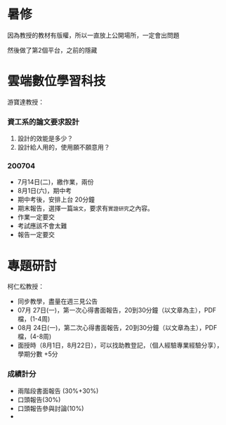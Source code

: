 # 暑修

因為教授的教材有版權，所以一直放上公開場所，一定會出問題

然後做了第2個平台，之前的隱藏

# 雲端數位學習科技

游寶達教授：

### 資工系的論文要求設計

1. 設計的效能是多少？
2. 設計給人用的，使用願不願意用？

### 200704

- 7月14日(二)，繳作業，兩份
- 8月1日(六)，期中考
- 期中考後，安排上台 20分鐘
- 期末報告，選擇一篇`論文`，要求有`實證研究`之內容。
- 作業一定要交
- 考試應該不會太難
- 報告一定要交


# 專題研討

柯仁松教授：

- 同步教學，盡量在週三見公告
- 07月 27日(一)，第一次心得書面報告，20到30分鐘（以文章為主），PDF檔，(1-4周)
- 08月 24日(一)，第二次心得書面報告，20到30分鐘（以文章為主），PDF檔，(4-8周)
- 面授時（8月1日，8月22日），可以找助教登記，（個人經驗專業經驗分享），學期分數 +5分

### 成績計分

- 兩階段書面報告 (30%+30%)
- 口頭報告(30%)
- 口頭報告參與討論(10%)
- 
